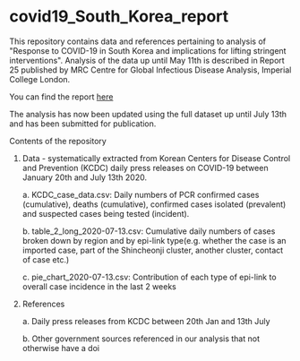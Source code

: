 
# covid19_South_Korea_report

This repository contains data and references pertaining to analysis of "Response to COVID-19 in South Korea and implications for lifting stringent interventions". Analysis of the data up until May 11th is described in Report 25 published by MRC Centre for Global Infectious Disease Analysis, Imperial College London.

You can find the report [here](https://doi.org/10.25561/79388)

The analysis has now been updated using the full dataset up until July 13th and has been submitted for publication.

Contents of the repository

1. Data - systematically extracted from Korean Centers for Disease Control and Prevention (KCDC) daily press releases on COVID-19 between January 20th and July 13th 2020.

      a. KCDC_case_data.csv: Daily numbers of PCR confirmed cases (cumulative), deaths (cumulative), confirmed cases isolated (prevalent) and suspected cases being tested (incident).
      
      b. table_2_long_2020-07-13.csv: Cumulative daily numbers of cases broken down by region and by epi-link type(e.g. whether the case is an imported case, part of the Shincheonji cluster, another cluster, contact of case etc.)
      
      c. pie_chart_2020-07-13.csv: Contribution of each type of epi-link to overall case incidence in the last 2 weeks
      
2. References

      a. Daily press releases from KCDC between 20th Jan and 13th July
      
      b. Other government sources referenced in our analysis that not otherwise have a doi
